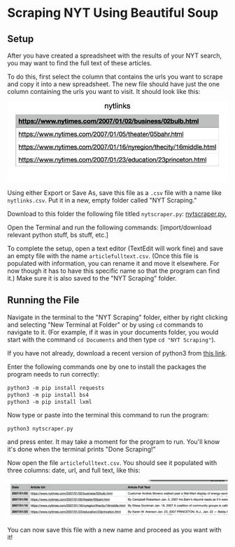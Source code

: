 # Scraping NYT Using Beautiful Soup

## Setup 
After you have created a spreadsheet with the results of your NYT search, you may want to find the full text of these articles. 

To do this, first select the column that contains the urls you want to scrape and copy it into a new spreadsheet. The new file should have just the one column containing the urls you want to visit. It should look like this:

![single column](singlecolumn.png)

Using either Export or Save As, save this file as a `.csv` file with a name like `nytlinks.csv`. Put it in a new, empty folder called "NYT Scraping."

Download to this folder the following file titled `nytscraper.py`: [nytscraper.py.](nytscraper.py)

Open the Terminal and run the following commands: [import/download relevant python stuff, bs stuff, etc.]

To complete the setup, open a text editor (TextEdit will work fine) and save an empty file with the name `articlefulltext.csv`. (Once this file is populated with information, you can rename it and move it elsewhere. For now though it has to have this specific name so that the program can find it.) Make sure it is also saved to the "NYT Scraping" folder.

## Running the File 

Navigate in the terminal to the "NYT Scraping" folder, either by right clicking and selecting "New Terminal at Folder" or by using `cd` commands to navigate to it. (For example, if it was in your documents folder, you would start with the command `cd Documents` and then type `cd "NYT Scraping"`).

If you have not already, download a recent version of python3 from [this link](https://www.python.org/downloads/).

Enter the following commands one by one to install the packages the program needs to run correctly: 

```
python3 -m pip install requests
python3 -m pip install bs4
python3 -m pip install lxml
```

Now type or paste into the terminal this command to run the program:

```
python3 nytscraper.py
```

and press enter. It may take a moment for the program to run. You'll know it's done when the terminal prints "Done Scraping!"

Now open the file `articlefulltext.csv`. You should see it populated with three columns: date, url, and full text, like this:

![complete sheet](finishedsheet.png)

You can now save this file with a new name and proceed as you want with it! 

